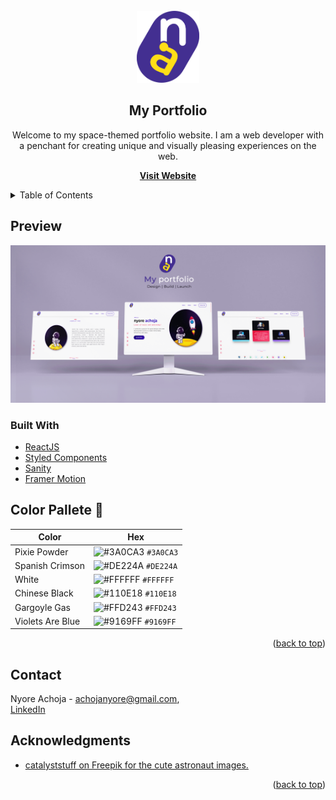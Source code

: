 <!-- My Logo -->
<br />
<div align="center">
    <a href="https://achojanyore.netlify.app">
        <img src="public/assets/newLogo.png" alt="Logo" width="100" height="auto">
    </a>

<h2 align="center">My Portfolio</h2>

<p>Welcome to my space-themed portfolio website. I am a web developer with a penchant for creating unique and visually pleasing experiences on the web.

<a href="https://achojanyore.netlify.app"><strong>Visit Website</strong></a>

</p>
</div>

<details>
  <summary>Table of Contents</summary>
  <ol>
    <li>
      <a href="#preview">Preview</a>
      <ul>
        <li><a href="#built-with">Built With</a></li>
      </ul>
    </li>
    <li><a href="#color-pallete-🎨">Color Pallete</a></li>
    <li><a href="#contact">Contact</a></li>
    <li><a href="#acknowledgments">Acknowledgments</a></li>
  </ol>
</details>

## Preview

![demo](public/assets/My_Portfolio_Mockup.png)

### Built With

- [ReactJS](https://react.dev/learn)
- [Styled Components](https://styled-components.com/docs)
- [Sanity](https://www.sanity.io/docs)
- [Framer Motion](https://www.framer.com/motion/)

## Color Pallete 🎨

| Color            | Hex                                                                |
| ---------------- | ------------------------------------------------------------------ |
| Pixie Powder     | ![#3A0CA3](https://via.placeholder.com/10/3A0CA3?text=+) `#3A0CA3` |
| Spanish Crimson  | ![#DE224A](https://via.placeholder.com/10/DE224A?text=+) `#DE224A` |
| White            | ![#FFFFFF](https://via.placeholder.com/10/FFFFFF?text=+) `#FFFFFF` |
| Chinese Black    | ![#110E18](https://via.placeholder.com/10/110E18?text=+) `#110E18` |
| Gargoyle Gas     | ![#FFD243](https://via.placeholder.com/10/FFD243?text=+) `#FFD243` |
| Violets Are Blue | ![#9169FF](https://via.placeholder.com/10/9169FF?text=+) `#9169FF` |

<p align="right">(<a href="#top">back to top</a>)</p>

## Contact

Nyore Achoja - achojanyore@gmail.com, <br /> [LinkedIn](https://www.linkedin.com/in/nyore-achoja-03127211a/)

## Acknowledgments

- [catalyststuff on Freepik for the cute astronaut images.](https://www.freepik.com/author/catalyststuff/)

<p align="right">(<a href="#top">back to top</a>)</p>
